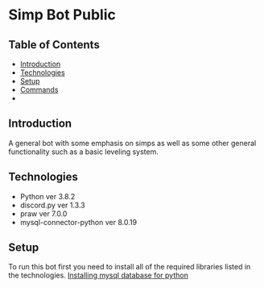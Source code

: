 # Simp Bot Public

## Table of Contents

* [Introduction](#introduction)
* [Technologies](#technologies)
* [Setup](#setup)
* [Commands](#commands)
* [](#)

## Introduction

A general bot with some emphasis on simps as well as some other general functionality such as a basic leveling system.

## Technologies
* Python ver 3.8.2
* discord.py ver 1.3.3
* praw ver 7.0.0
* mysql-connector-python ver 8.0.19

## Setup
To run this bot first you need to install all of the required libraries listed in the technologies.
[Installing mysql database for python](https://pythonspot.com/mysql-with-python/)
